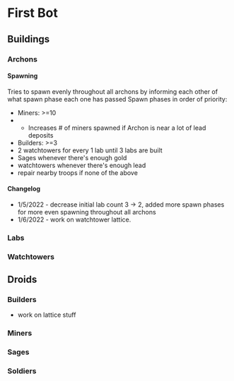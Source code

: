 # First Bot

## Buildings
### Archons
#### Spawning
Tries to spawn evenly throughout all archons by informing each other of what spawn phase each one has passed
Spawn phases in order of priority:
- Miners: >=10
- - Increases # of miners spawned if Archon is near a lot of lead deposits
- Builders: >=3
- 2 watchtowers for every 1 lab until 3 labs are built
- Sages whenever there's enough gold
- watchtowers whenever there's enough lead
- repair nearby troops if none of the above

#### Changelog
- 1/5/2022 - decrease initial lab count 3 -> 2, added more spawn phases for more even spawning throughout all archons
- 1/6/2022 - work on watchtower lattice.
### Labs
### Watchtowers
## Droids
### Builders
- work on lattice stuff
### Miners
### Sages
### Soldiers